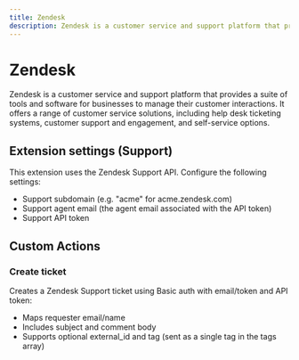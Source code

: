 ```yaml
---
title: Zendesk
description: Zendesk is a customer service and support platform that provides a suite of tools and software for businesses to manage their customer interactions.
---
```


# Zendesk

Zendesk is a customer service and support platform that provides a suite of tools and software for businesses to manage their customer interactions. It offers a range of customer service solutions, including help desk ticketing systems, customer support and engagement, and self-service options.

## Extension settings (Support)

This extension uses the Zendesk Support API. Configure the following settings:
- Support subdomain (e.g. "acme" for acme.zendesk.com)
- Support agent email (the agent email associated with the API token)
- Support API token

## Custom Actions

### Create ticket

Creates a Zendesk Support ticket using Basic auth with email/token and API token:
- Maps requester email/name
- Includes subject and comment body
- Supports optional external_id and tag (sent as a single tag in the tags array)
